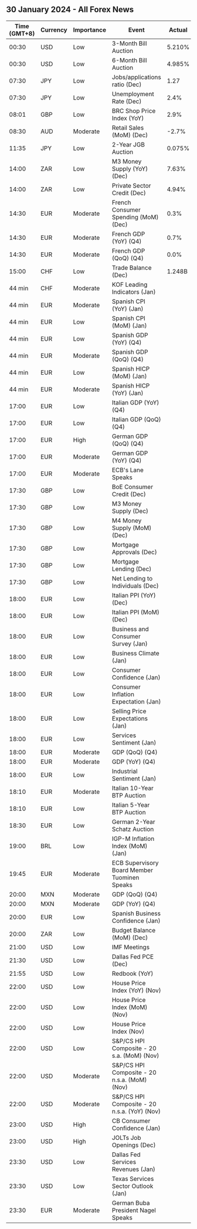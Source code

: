 ## 30 January 2024 - All Forex News

| Time (GMT+8) | Currency | Importance | Event | Actual | Forecast | Previous |
|------|----------|------------|-------|--------|----------|----------|
| 00:30 | USD | Low | 3-Month Bill Auction | 5.210% |  | 5.225% |
| 00:30 | USD | Low | 6-Month Bill Auction | 4.985% |  | 5.020% |
| 07:30 | JPY | Low | Jobs/applications ratio (Dec) | 1.27 | 1.28 | 1.28 |
| 07:30 | JPY | Low | Unemployment Rate (Dec) | 2.4% | 2.5% | 2.5% |
| 08:01 | GBP | Low | BRC Shop Price Index (YoY) | 2.9% |  | 4.3% |
| 08:30 | AUD | Moderate | Retail Sales (MoM) (Dec) | -2.7% | -1.0% | 1.6% |
| 11:35 | JPY | Low | 2-Year JGB Auction | 0.075% |  | 0.064% |
| 14:00 | ZAR | Low | M3 Money Supply (YoY) (Dec) | 7.63% | 5.50% | 5.46% |
| 14:00 | ZAR | Low | Private Sector Credit (Dec) | 4.94% | 4.10% | 3.84% |
| 14:30 | EUR | Moderate | French Consumer Spending (MoM) (Dec) | 0.3% | 0.3% | 0.6% |
| 14:30 | EUR | Moderate | French GDP (YoY) (Q4) | 0.7% |  | 0.6% |
| 14:30 | EUR | Moderate | French GDP (QoQ) (Q4) | 0.0% | 0.0% | 0.0% |
| 15:00 | CHF | Low | Trade Balance (Dec) | 1.248B | 2.550B | 3.833B |
| 44 min | CHF | Moderate | KOF Leading Indicators (Jan) |  | 98.2 | 97.8 |
| 44 min | EUR | Moderate | Spanish CPI (YoY) (Jan) |  | 3.1% | 3.1% |
| 44 min | EUR | Low | Spanish CPI (MoM) (Jan) |  | -0.2% | 0.0% |
| 44 min | EUR | Low | Spanish GDP (YoY) (Q4) |  | 1.5% | 1.8% |
| 44 min | EUR | Moderate | Spanish GDP (QoQ) (Q4) |  | 0.2% | 0.3% |
| 44 min | EUR | Low | Spanish HICP (MoM) (Jan) |  | -0.3% | 0.0% |
| 44 min | EUR | Moderate | Spanish HICP (YoY) (Jan) |  | 3.1% | 3.3% |
| 17:00 | EUR | Low | Italian GDP (YoY) (Q4) |  | 0.3% | 0.1% |
| 17:00 | EUR | Low | Italian GDP (QoQ) (Q4) |  | 0.0% | 0.1% |
| 17:00 | EUR | High | German GDP (QoQ) (Q4) |  | -0.3% | -0.1% |
| 17:00 | EUR | Moderate | German GDP (YoY) (Q4) |  | -0.2% | -0.4% |
| 17:00 | EUR | Moderate | ECB's Lane Speaks |  |  |  |
| 17:30 | GBP | Low | BoE Consumer Credit (Dec) |  | 1.350B | 2.005B |
| 17:30 | GBP | Low | M3 Money Supply (Dec) |  |  | 2,984.7B |
| 17:30 | GBP | Low | M4 Money Supply (MoM) (Dec) |  | 0.2% | -0.1% |
| 17:30 | GBP | Low | Mortgage Approvals (Dec) |  | 52.50K | 50.07K |
| 17:30 | GBP | Low | Mortgage Lending (Dec) |  | 0.25B | -0.04B |
| 17:30 | GBP | Low | Net Lending to Individuals (Dec) |  | 1.5B | 2.0B |
| 18:00 | EUR | Low | Italian PPI (YoY) (Dec) |  |  | -9.5% |
| 18:00 | EUR | Low | Italian PPI (MoM) (Dec) |  |  | 1.5% |
| 18:00 | EUR | Low | Business and Consumer Survey (Jan) |  | 96.2 | 96.4 |
| 18:00 | EUR | Low | Business Climate (Jan) |  |  | -0.45 |
| 18:00 | EUR | Low | Consumer Confidence (Jan) |  | -16.1 | -15.1 |
| 18:00 | EUR | Low | Consumer Inflation Expectation (Jan) |  |  | 10.5 |
| 18:00 | EUR | Low | Selling Price Expectations (Jan) |  |  | 3.2 |
| 18:00 | EUR | Low | Services Sentiment (Jan) |  | 8.0 | 8.4 |
| 18:00 | EUR | Moderate | GDP (QoQ) (Q4) |  | -0.1% | -0.1% |
| 18:00 | EUR | Moderate | GDP (YoY) (Q4) |  | 0.0% | 0.0% |
| 18:00 | EUR | Low | Industrial Sentiment (Jan) |  | -9.0 | -9.2 |
| 18:10 | EUR | Moderate | Italian 10-Year BTP Auction |  |  | 4.17% |
| 18:10 | EUR | Low | Italian 5-Year BTP Auction |  |  | 3.61% |
| 18:30 | EUR | Low | German 2-Year Schatz Auction |  |  | 2.440% |
| 19:00 | BRL | Low | IGP-M Inflation Index (MoM) (Jan) |  | 0.24% | 0.74% |
| 19:45 | EUR | Moderate | ECB Supervisory Board Member Tuominen Speaks |  |  |  |
| 20:00 | MXN | Moderate | GDP (QoQ) (Q4) |  | 0.4% | 1.1% |
| 20:00 | MXN | Moderate | GDP (YoY) (Q4) |  | 3.1% | 3.3% |
| 20:00 | EUR | Low | Spanish Business Confidence (Jan) |  |  | -6.8 |
| 20:00 | ZAR | Low | Budget Balance (MoM) (Dec) |  |  | -17.81B |
| 21:00 | USD | Low | IMF Meetings |  |  |  |
| 21:30 | USD | Low | Dallas Fed PCE (Dec) |  |  | 1.50% |
| 21:55 | USD | Low | Redbook (YoY) |  |  | 5.2% |
| 22:00 | USD | Low | House Price Index (YoY) (Nov) |  |  | 6.3% |
| 22:00 | USD | Low | House Price Index (MoM) (Nov) |  | 0.2% | 0.3% |
| 22:00 | USD | Low | House Price Index (Nov) |  |  | 416.3 |
| 22:00 | USD | Low | S&P/CS HPI Composite - 20 s.a. (MoM) (Nov) |  |  | 0.6% |
| 22:00 | USD | Moderate | S&P/CS HPI Composite - 20 n.s.a. (MoM) (Nov) |  |  | 0.1% |
| 22:00 | USD | Moderate | S&P/CS HPI Composite - 20 n.s.a. (YoY) (Nov) |  | 5.8% | 4.9% |
| 23:00 | USD | High | CB Consumer Confidence (Jan) |  | 115.0 | 110.7 |
| 23:00 | USD | High | JOLTs Job Openings (Dec) |  | 8.750M | 8.790M |
| 23:30 | USD | Low | Dallas Fed Services Revenues (Jan) |  |  | 4.3 |
| 23:30 | USD | Low | Texas Services Sector Outlook (Jan) |  |  | -8.7 |
| 23:30 | EUR | Moderate | German Buba President Nagel Speaks |  |  |  |

